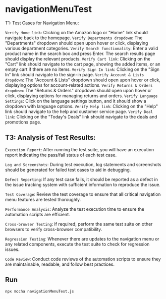 # navigationMenuTest

T1: Test Cases for Navigation Menu:

`Verify Home link`: Clicking on the Amazon logo or "Home" link should navigate back to the homepage.
`Verify Departments dropdown`: The "Departments" dropdown should open upon hover or click, displaying various department categories.
`Verify Search functionality`: Enter a valid product name in the search box and press Enter. The search results page should display the relevant products.
`Verify Cart link`: Clicking on the "Cart" link should navigate to the cart page, showing the added items, or an empty cart if there are no items.
`Verify Sign In link`: Clicking on the "Sign In" link should navigate to the sign-in page.
`Verify Account & Lists dropdown`: The "Account & Lists" dropdown should open upon hover or click, displaying options for account-related actions.
`Verify Returns & Orders dropdown`: The "Returns & Orders" dropdown should open upon hover or click, displaying options for managing returns and orders.
`Verify Language Settings`: Click on the language settings button, and it should show a dropdown with language options.
`Verify Help link`: Clicking on the "Help" link should navigate to the help and customer service page.
`Verify Deal link`: Clicking on the "Today's Deals" link should navigate to the deals and promotions page.




## T3: Analysis of Test Results: ##

`Execution Report`: After running the test suite, you will have an execution report indicating the pass/fail status of each test case.

`Log and Screenshots`: During test execution, log statements and screenshots should be generated for failed test cases to aid in debugging.

`Defect Reporting`: If any test case fails, it should be reported as a defect in the issue tracking system with sufficient information to reproduce the issue.

`Test Coverage`: Review the test coverage to ensure that all critical navigation menu features are tested thoroughly.

`Performance Analysis`: Analyze the test execution time to ensure the automation scripts are efficient.

`Cross-browser Testing`: If required, perform the same test suite on other browsers to verify cross-browser compatibility.

`Regression Testing`: Whenever there are updates to the navigation menu or any related components, execute the test suite to check for regression issues.

`Code Review`: Conduct code reviews of the automation scripts to ensure they are maintainable, readable, and follow best practices.



## Run ##
`npx mocha navigationMenuTest.js`
